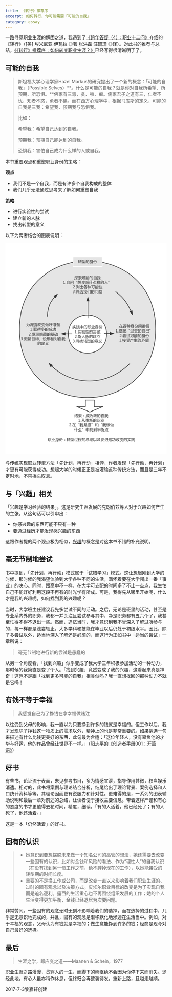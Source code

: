 ```yaml
---
title: 《转行》推荐序
excerpt: 如何转行，你可能需要「可能的自我」
category: essay
---
```


一路寻觅职业生涯的解困之道，我遇到了[《跨年答疑（4）：职业十二问》](https://mp.weixin.qq.com/s?__biz=MzA3MzM0MjUyMQ==&mid=2652149740&idx=1&sn=e2d632768d21574c5cf38b681bf76ac2&chksm=84f0bcbab38735acd1a8fe2e5558acfc21f45174027ae944d20e701dfdfe78b0a3040134d65c&mpshare=1&scene=1&srcid=0224BA6JW7jdXS7muKM0b1kA#rd)介绍的《转行》（[美] 埃米尼亚·伊瓦拉 ◎著  张洪磊  汪珊珊 ◎译）。对此书的推荐与总结，[《《转行》推荐序：如何转变职业生涯？》](https://mp.weixin.qq.com/s?__biz=MzA3MzM0MjUyMQ==&mid=2652149329&idx=1&sn=764b92f216142871098f92509af8f5c9&scene=1&srcid=0721weWATB413iTLhcYz5Fjl#rd)已经写得很清晰明了了。





## 可能的自我

> 斯坦福大学心理学家Hazel Markus的研究提出了一个新的概念：「可能的自我」（Possible Selves）**。什么是可能的自我？就是你对自我所希望、所预期、所恐惧。**佛家有三毒，贪、嗔、痴。儒家君子之道有三，仁者不忧，知者不惑，勇者不惧。而在西方心理学中，根据马库斯的定义，可能的自我是三我：希望我、预期我与恐惧我。
>
> 比如：
>
> 希望我：希望自己达到的自我。
>
> 预期我：预期自己能达到的自我。
>
>  恐惧我：害怕自己成为什么样的人或自我。



本书重要观点和重塑职业身份的策略：

**观点**

- 我们不是一个自我，而是有许多个自我构成的整体
- 我们几乎无法通过思考来了解如何重塑自我




**策略**

- 进行实验性的尝试
- 建立新的人脉
- 找出转型的意义



以下为两者结合的图表说明：

![](/assets/images/working-identity-1.png)

与传统实现职业转型方法「先计划，再行动」相悖，作者发现「先行动，再计划」才更有可能获得成功。想起大学的时候正正是被灌输这种传统方法，而且是三年不定时地，不禁摇头叹息。



## 与「兴趣」相关

「兴趣是学习经验的结果」，这是研究生涯发展的克朗伯兹等人对于兴趣如何产生的主张。从这句话可以引申出：

- 你感兴趣的东西可能不只有一种
- 要通过经历才能发现感兴趣的东西

这跟作者提的两个观点极为相似，[兴趣](http://lijiaxuan.com/mind/what-is-interest/)的概念是对这本书不错的补充说明。





## 毫无节制地尝试

书中提到，「先计划，再行动」模式属于「试错学习」模式。这让想起刚到大学的时候，那时候的我渴望体验到大学各种不同的生活，满怀着要在大学闯出一番「事业」的决心。同时，跟高中不一样，在大学可支配的时间多了不止一点点，我生怕自己不能好好利用这段不再有的时光学有所成。可是，我得先从哪里开始呢，什么才是我的兴趣呢，如何找到我的兴趣呢？

当时，大学班主任建议我先多尝试不同的活动。之后，无论是班里的活动，甚至是专业系内外的职务，我都一并关注且尝试参与其中，净是职务都有五六个了，我甚至忙得不得不退出一些。然而，追忆当时，我才意识到我不曾深入了解过所参与的，每一样都是浅尝辄止，大多学科和技能在毕业以后仍处于初级水平。因此，除了多尝试以外，适当地深入了解还是必须的，而这行为正如书中「适当的尝试」一章所说：

> 毫无节制地进行新的尝试是愚蠢的

从另一个角度看，「找到兴趣」似乎变成了我大学三年积极参加活动的一种动力，那时候的我简直是变了个人。「找到兴趣」竟然变成了我的兴趣，这看起来真是神奇！这岂不是跟「找到更多可能的自我」相类似吗？我一直想找回的那种动力不就是它吗！





## 有钱不等于幸福

> 我感觉自己为了挣钱在拿幸福做赌注

以往受到父母的影响，我一直以为只要挣到许多的钱就是幸福的。但工作以后，我才发现除了挣钱这一物质上的需求以外，精神上的也是非常重要的。如果挑选一句来描述有什么比钱更美好的东西，此句最为合适：「这位年轻人，没有辜负他的才华与好运，他的作品曾经让世界不一样。」（[阳志平的《创造者手册001：开篇语》](https://mp.weixin.qq.com/s/BgfbEzNSjp3bG5foy38KTA)）





## 好书

有些书，论证流于表面，未见参考书目，多为情感宣泄，指导作用甚微，权当娱乐消遣。相对的，此书将案例与理论结合分析，结尾给出了理论背景、案例选择和人口统计资料等等，其理论因而更有说服力和针对性。更难得的是，一系列的图表辅助说明和最后一章对前述的总结，让读者便于接收主要信息。带着这样严谨和有心的态度的书才更值得去花时间，精度，细读。「有的人活着，他已经死了；有的人死了，他还活着。」

这是一本「仍然活着」的好书。





## 固有的认识

> - 她意识到要想摆脱未来做一个知名公司的高管的想法，她还需要去改变一些固有的认识，比如对金钱和风险的看法、作为“理性人”的自我认识（在没有找到另一份工作之前，绝不辞掉现在的工作），以她能接受的转型期的时间长度。
> - 重要的不是换工作或公司，而是改变一直以来影响着我们职业生涯的、过时的固有观念以及决策方式。皮埃尔职业目标的改变是为了实现自我而是追名逐利。露西的生活重心也不再围绕组织发展的工作；她的个人生活变得更加平衡，金钱已经退居为次要问题。

非常赞同。一些固有的观念无时无刻不影响着我们的选择，而在选择的过程中，几乎是无意识地完成的，并且，固有的观念是潜移默化地渗透在生活当中。例如，对于幸福的观念，父母认为有钱就是幸福的；做生意能挣到许多的钱；经商是现今对自己最好的选择。





## 最后

> 生涯之学，即应变之道——Maanen & Schein，1977

职业生涯之路漫漫，贯穿人的一生，而脚下的崎岖绝不会因为你停下来而消失。途经此地，有心人虽亦稍作休息，但终归会再整装待发，重新上路，且越走越顺。





2017-7-3黎嘉轩创建

